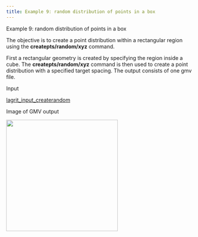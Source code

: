 ```yaml
---
title: Example 9: random distribution of points in a box
---
```


 Example 9: random distribution of points in a box

  The objective is to create a point distribution within a rectangular
  region using the **createpts/random/xyz** command.
 
  First a rectangular geometry is created by specifying the region
  inside a cube. The **createpts/random/xyz** command is then used to
  create a point distribution with a specified target spacing. The
  output consists of one gmv file.

 Input     

  [lagrit\_input\_createrandom](../lagrit_input_createrandom)

 Image of GMV output

<img height="300" width="300" src="https://lanl.github.io/LaGriT/assets/images/random_tn.gif">

